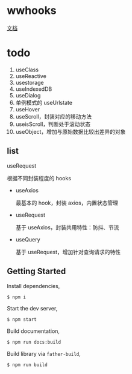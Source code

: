 # wwhooks

[文档](https://lxw15337674.github.io/ww-hooks/)

# todo

1. useClass
2. useReactive
3. usestorage
4. useIndexedDB
5. useDialog
6. 单例模式的 useUrlstate
7. useHover
8. useScroll，封装对应的移动方法
9. useisScroll，判断处于滚动状态
10. useObject，增加与原始数据比较出差异的对象

## list

useRequest

根据不同封装程度的 hooks

- useAxios
  
  最基本的 hook，封装 axios，内置状态管理
- useRequest
  
  基于 useAxios，封装共用特性：防抖、节流
- useQuery
  
  基于 useRequest，增加针对查询请求的特性

## Getting Started

Install dependencies,

```bash
$ npm i
```

Start the dev server,

```bash
$ npm start
```

Build documentation,

```bash
$ npm run docs:build
```

Build library via `father-build`,

```bash
$ npm run build
```
